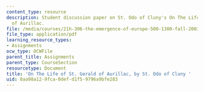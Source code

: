 ```yaml
---
content_type: resource
description: Student discussion paper on St. Odo of Cluny's On The Life of St. Gerald
  of Aurillac.
file: /media/courses/21h-306-the-emergence-of-europe-500-1300-fall-2003/8aa98a129fca0defd1f59796a9bfe283_st_gerald.pdf
file_type: application/pdf
learning_resource_types:
- Assignments
ocw_type: OCWFile
parent_title: Assignments
parent_type: CourseSection
resourcetype: Document
title: 'On The Life of St. Gerald of Aurillac, by St. Odo of Cluny '
uid: 8aa98a12-9fca-0def-d1f5-9796a9bfe283
---
```

